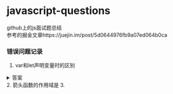 # javascript-questions
github上的js面试题总结  
参考的掘金文章https://juejin.im/post/5d0644976fb9a07ed064b0ca

### 错误问题记录
1. var和let声明变量时的区别  
<details>
<summary>答案</summary>
<pre><code>
二者都会被变量提升，但是var在创建时即被初始化，所以提前console会显示undefined，而let只会被创建不会初始化，所以提前输出会显示ReferenceError（暂时性死区）
</code></pre>
</details>
2. 箭头函数的作用域是  
3.  

